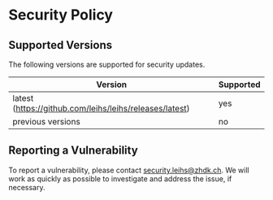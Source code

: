 # Security Policy

## Supported Versions

The following versions are supported for security updates.

| Version    | Supported          |
| ---------- | ------------------ |
| latest (https://github.com/leihs/leihs/releases/latest)   | yes                |
| previous versions    | no                 |

## Reporting a Vulnerability

To report a vulnerability, please contact security.leihs@zhdk.ch.
We will work as quickly as possible to investigate and address the issue, if necessary.
